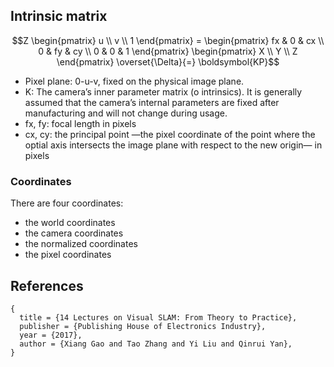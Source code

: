 

## Intrinsic matrix

```math 
Z \begin{pmatrix} u \\ v \\ 1 \end{pmatrix} = \begin{pmatrix} fx & 0 & cx \\ 0 & fy & cy \\ 0 & 0 & 1 \end{pmatrix} \begin{pmatrix} X \\ Y \\ Z \end{pmatrix} \overset{\Delta}{=} \boldsymbol{KP}
```

- Pixel plane: 0-u-v, fixed on the physical image plane.
- K: The camera’s inner parameter matrix (o intrinsics). It is generally assumed that the camera’s internal parameters are fixed after manufacturing and will not change during usage.
- fx, fy: focal length in pixels
- cx, cy: the principal point —the pixel coordinate of the point where the optial axis intersects the image plane with respect to the new origin— in pixels


### Coordinates
There are four coordinates:
- the world coordinates
- the camera coordinates
- the normalized coordinates
- the pixel coordinates


## References
```
{
  title = {14 Lectures on Visual SLAM: From Theory to Practice},
  publisher = {Publishing House of Electronics Industry},
  year = {2017},
  author = {Xiang Gao and Tao Zhang and Yi Liu and Qinrui Yan},
}
```
